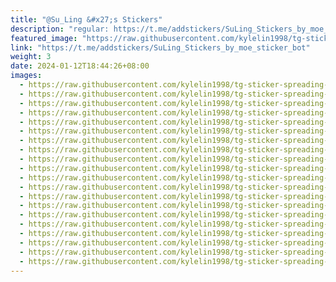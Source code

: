 ```yaml
---
title: "@Su_Ling &#x27;s Stickers"
description: "regular: https://t.me/addstickers/SuLing_Stickers_by_moe_sticker_bot"
featured_image: "https://raw.githubusercontent.com/kylelin1998/tg-sticker-spreading-worldwide-images/main/img/892f62ad-8dad-4842-9b1b-fd00e5183bb8.jpg"
link: "https://t.me/addstickers/SuLing_Stickers_by_moe_sticker_bot"
weight: 3
date: 2024-01-12T18:44:26+08:00
images:
  - https://raw.githubusercontent.com/kylelin1998/tg-sticker-spreading-worldwide-images/main/img/892f62ad-8dad-4842-9b1b-fd00e5183bb8.jpg
  - https://raw.githubusercontent.com/kylelin1998/tg-sticker-spreading-worldwide-images/main/img/d9768413-294a-44d8-a997-21b548ac40b8.jpg
  - https://raw.githubusercontent.com/kylelin1998/tg-sticker-spreading-worldwide-images/main/img/0291f0b7-8c71-4d6a-b1ea-df92c1a09902.jpg
  - https://raw.githubusercontent.com/kylelin1998/tg-sticker-spreading-worldwide-images/main/img/e3f98bf5-2f9c-4722-85bc-e0147a94f9e2.jpg
  - https://raw.githubusercontent.com/kylelin1998/tg-sticker-spreading-worldwide-images/main/img/53eed5b9-4a67-45e1-a018-d2432ab9daa1.jpg
  - https://raw.githubusercontent.com/kylelin1998/tg-sticker-spreading-worldwide-images/main/img/fe3d3af0-b2a8-4b10-99f3-23603a772516.jpg
  - https://raw.githubusercontent.com/kylelin1998/tg-sticker-spreading-worldwide-images/main/img/f8bcf645-b92b-4325-961f-9dad777258fe.jpg
  - https://raw.githubusercontent.com/kylelin1998/tg-sticker-spreading-worldwide-images/main/img/98349fc5-0d66-4da2-ae34-87e6482cdd07.jpg
  - https://raw.githubusercontent.com/kylelin1998/tg-sticker-spreading-worldwide-images/main/img/906dede8-1e4d-4d92-a9c9-c28ba049d8e9.jpg
  - https://raw.githubusercontent.com/kylelin1998/tg-sticker-spreading-worldwide-images/main/img/53050fb1-719c-4a08-ab43-818b2eb55c9d.jpg
  - https://raw.githubusercontent.com/kylelin1998/tg-sticker-spreading-worldwide-images/main/img/db080c09-dca5-4e77-b0a5-0b41cec89cfc.jpg
  - https://raw.githubusercontent.com/kylelin1998/tg-sticker-spreading-worldwide-images/main/img/906510e4-13ec-47cf-9b50-7f1a669244d0.jpg
  - https://raw.githubusercontent.com/kylelin1998/tg-sticker-spreading-worldwide-images/main/img/c5e2850d-e704-4658-a120-960627d9ada6.jpg
  - https://raw.githubusercontent.com/kylelin1998/tg-sticker-spreading-worldwide-images/main/img/f2e50bff-a442-41cf-9f59-bc9b094e500a.jpg
  - https://raw.githubusercontent.com/kylelin1998/tg-sticker-spreading-worldwide-images/main/img/df2b00d4-c9c3-43df-849a-dea0f470d109.jpg
  - https://raw.githubusercontent.com/kylelin1998/tg-sticker-spreading-worldwide-images/main/img/3f7588ce-a87f-4230-8554-817ebb9ab3a1.jpg
  - https://raw.githubusercontent.com/kylelin1998/tg-sticker-spreading-worldwide-images/main/img/732ef20e-a6e8-4ee1-8865-b06d576a6b44.jpg
  - https://raw.githubusercontent.com/kylelin1998/tg-sticker-spreading-worldwide-images/main/img/c075b786-e95c-49a0-89db-43ca7bb4ce6d.jpg
  - https://raw.githubusercontent.com/kylelin1998/tg-sticker-spreading-worldwide-images/main/img/c0b4792b-0024-4e03-991a-4373b29dfea1.jpg
  - https://raw.githubusercontent.com/kylelin1998/tg-sticker-spreading-worldwide-images/main/img/70d6edc9-90d7-4403-a4bc-6e7fec279228.jpg
---
```


